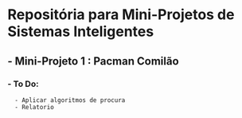 # Repositória para Mini-Projetos de Sistemas Inteligentes

## - Mini-Projeto 1 : Pacman Comilão

### - To Do:
      - Aplicar algoritmos de procura
      - Relatorio
